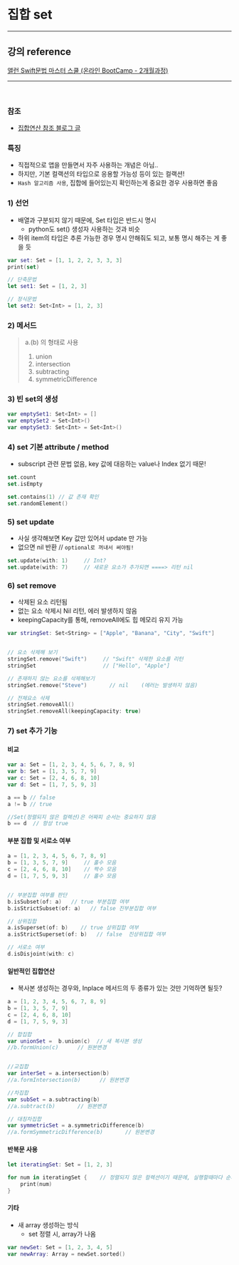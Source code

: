# 집합 set

---

## 강의 reference

[앨런 Swift문법 마스터 스쿨 (온라인 BootCamp - 2개월과정)](https://www.inflearn.com/course/스위프트-문법-마스터-스쿨/dashboard)

---

<br>

### 참조

- [집합연산 참조 블로그 글](https://jellysong.tistory.com/92)

### 특징

- 직접적으로 앱을 만들면서 자주 사용하는 개념은 아님..
- 하지만, 기본 컬랙션의 타입으로 응용할 가능성 등이 있는 컬랙션!
- `Hash 알고리즘 사용`, 집합에 들어있는지 확인하는게 중요한 경우 사용하면 좋음

### 1) 선언

- 배열과 구분되지 않기 때문에, Set 타입은 반드시 명시
  - python도 set() 생성자 사용하는 것과 비슷
- 하위 item의 타입은 추론 가능한 경우 명시 안해줘도 되고, 보통 명시 해주는 게 좋을 듯

```swift
var set: Set = [1, 1, 2, 2, 3, 3, 3]
print(set)

// 단축문법
let set1: Set = [1, 2, 3]

// 정식문법
let set2: Set<Int> = [1, 2, 3]
```

### 2) 메서드

> a.<method>(b) 의 형태로 사용
>
> 1. union
> 2. intersection
> 3. subtracting
> 4. symmetricDifference

### 3) 빈 set의 생성

```swift
var emptySet1: Set<Int> = []
var emptySet2 = Set<Int>()
var emptySet3: Set<Int> = Set<Int>()
```

### 4) set 기본 attribute / method

- subscript 관련 문법 없음, key 값에 대응하는 value나 Index 없기 때문!

```swift
set.count
set.isEmpty

set.contains(1) // 값 존재 확인
set.randomElement()
```

### 5) set update

- 사실 생각해보면 Key 값만 있어서 update 만 가능
- 없으면 nil 반환 // `optional로 꺼내서 써야됨!`

```swift
set.update(with: 1)     // Int?
set.update(with: 7)     // 새로운 요소가 추가되면 ====> 리턴 nil
```

### 6) set remove

- 삭제된 요소 리턴됨
- 없는 요소 삭제시 Nil 리턴, 에러 발생하지 않음
- keepingCapacity를 통해, removeAll에도 힙 메모리 유지 가능

```swift
var stringSet: Set<String> = ["Apple", "Banana", "City", "Swift"]


// 요소 삭제해 보기
stringSet.remove("Swift")     // "Swift" 삭제한 요소를 리턴
stringSet                     // ["Hello", "Apple"]

// 존재하지 않는 요소를 삭제해보기
stringSet.remove("Steve")       // nil    (에러는 발생하지 않음)

// 전체요소 삭제
stringSet.removeAll()
stringSet.removeAll(keepingCapacity: true)
```

### 7) set 추가 기능

#### 비교

```swift
var a: Set = [1, 2, 3, 4, 5, 6, 7, 8, 9]
var b: Set = [1, 3, 5, 7, 9]
var c: Set = [2, 4, 6, 8, 10]
var d: Set = [1, 7, 5, 9, 3]

a == b // false
a != b // true

//Set(정렬되지 않은 컬렉션)은 어짜피 순서는 중요하지 않음
b == d  // 항상 true
```

#### 부분 집합 및 서로소 여부

```swift
a = [1, 2, 3, 4, 5, 6, 7, 8, 9]
b = [1, 3, 5, 7, 9]     // 홀수 모음
c = [2, 4, 6, 8, 10]    // 짝수 모음
d = [1, 7, 5, 9, 3]     // 홀수 모음


// 부분집합 여부를 판단
b.isSubset(of: a)   // true 부분집합 여부
b.isStrictSubset(of: a)   // false 진부분집합 여부

// 상위집합
a.isSuperset(of: b)    // true 상위집합 여부
a.isStrictSuperset(of: b)   // false  진상위집합 여부

// 서로소 여부
d.isDisjoint(with: c)
```

#### 일반적인 집합연산

- 복사본 생성하는 경우와, Inplace 메서드의 두 종류가 있는 것만 기억하면 될듯?

```swift
a = [1, 2, 3, 4, 5, 6, 7, 8, 9]
b = [1, 3, 5, 7, 9]
c = [2, 4, 6, 8, 10]
d = [1, 7, 5, 9, 3]

// 합집합
var unionSet =  b.union(c)  // 새 복사본 생성
//b.formUnion(c)      // 원본변경


//교집합
var interSet = a.intersection(b)
//a.formIntersection(b)      // 원본변경

//차집합
var subSet = a.subtracting(b)
//a.subtract(b)       // 원본변경

// 대칭차집합
var symmetricSet = a.symmetricDifference(b)
//a.formSymmetricDifference(b)       // 원본변경
```

#### 반복문 사용

```swift
let iteratingSet: Set = [1, 2, 3]

for num in iteratingSet {    // 정렬되지 않은 컬렉션이기 때문에, 실행할때마다 순서가 달라짐
    print(num)
}
```

#### 기타

- 새 array 생성하는 방식
  - set 정렬 시, array가 나옴

```swift
var newSet: Set = [1, 2, 3, 4, 5]
var newArray: Array = newSet.sorted()
```
